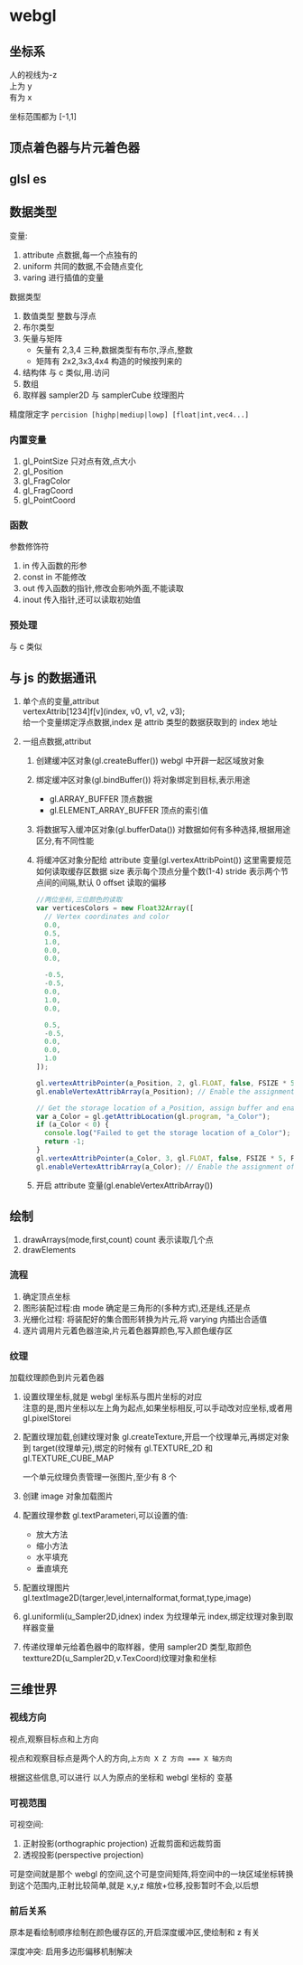 # webgl

## 坐标系

人的视线为-z  
上为 y  
有为 x

坐标范围都为 [-1,1]

## 顶点着色器与片元着色器

## glsl es

## 数据类型

变量:

1. attribute 点数据,每一个点独有的
2. uniform 共同的数据,不会随点变化
3. varing 进行插值的变量

数据类型

1. 数值类型 整数与浮点
2. 布尔类型
3. 矢量与矩阵
   - 矢量有 2,3,4 三种,数据类型有布尔,浮点,整数
   - 矩阵有 2x2,3x3,4x4 构造的时候按列来的
4. 结构体 与 c 类似,用.访问
5. 数组
6. 取样器 sampler2D 与 samplerCube 纹理图片

精度限定字 `percision [highp|mediup|lowp] [float|int,vec4...]`

### 内置变量

1. gl_PointSize 只对点有效,点大小
2. gl_Position
3. gl_FragColor
4. gl_FragCoord
5. gl_PointCoord

### 函数

参数修饰符

1. in 传入函数的形参
2. const in 不能修改
3. out 传入函数的指针,修改会影响外面,不能读取
4. inout 传入指针,还可以读取初始值

### 预处理

与 c 类似

## 与 js 的数据通讯

1. 单个点的变量,attribut  
   vertexAttrib[1234]f[v](index, v0, v1, v2, v3);  
   给一个变量绑定浮点数据,index 是 attrib 类型的数据获取到的 index 地址

2. 一组点数据,attribut

   1. 创建缓冲区对象(gl.createBuffer()) webgl 中开辟一起区域放对象
   2. 绑定缓冲区对象(gl.bindBuffer()) 将对象绑定到目标,表示用途
      - gl.ARRAY_BUFFER 顶点数据
      - gl.ELEMENT_ARRAY_BUFFER 顶点的索引值
   3. 将数据写入缓冲区对象(gl.bufferData()) 对数据如何有多种选择,根据用途区分,有不同性能
   4. 将缓冲区对象分配给 attribute 变量(gl.vertexAttribPoint()) 这里需要规范如何读取缓存区数据 size 表示每个顶点分量个数(1-4) stride 表示两个节点间的间隔,默认 0 offset 读取的偏移

      ```js
      //两位坐标,三位颜色的读取
      var verticesColors = new Float32Array([
        // Vertex coordinates and color
        0.0,
        0.5,
        1.0,
        0.0,
        0.0,

        -0.5,
        -0.5,
        0.0,
        1.0,
        0.0,

        0.5,
        -0.5,
        0.0,
        0.0,
        1.0
      ]);

      gl.vertexAttribPointer(a_Position, 2, gl.FLOAT, false, FSIZE * 5, 0);
      gl.enableVertexAttribArray(a_Position); // Enable the assignment of the buffer object

      // Get the storage location of a_Position, assign buffer and enable
      var a_Color = gl.getAttribLocation(gl.program, "a_Color");
      if (a_Color < 0) {
        console.log("Failed to get the storage location of a_Color");
        return -1;
      }
      gl.vertexAttribPointer(a_Color, 3, gl.FLOAT, false, FSIZE * 5, FSIZE * 2);
      gl.enableVertexAttribArray(a_Color); // Enable the assignment of the buffer object
      ```

   5. 开启 attribute 变量(gl.enableVertexAttribArray())

## 绘制

1. drawArrays(mode,first,count) count 表示读取几个点
2. drawElements

### 流程

1. 确定顶点坐标
2. 图形装配过程:由 mode 确定是三角形的(多种方式),还是线,还是点
3. 光栅化过程: 将装配好的集合图形转换为片元,将 varying 内插出合适值
4. 逐片调用片元着色器渲染,片元着色器算颜色,写入颜色缓存区

### 纹理

加载纹理颜色到片元着色器

1. 设置纹理坐标,就是 webgl 坐标系与图片坐标的对应  
   注意的是,图片坐标以左上角为起点,如果坐标相反,可以手动改对应坐标,或者用 gl.pixelStorei
2. 配置纹理加载,创建纹理对象 gl.createTexture,开启一个纹理单元,再绑定对象到 target(纹理单元),绑定的时候有 gl.TEXTURE_2D 和 gl.TEXTURE_CUBE_MAP

   一个单元纹理负责管理一张图片,至少有 8 个

3. 创建 image 对象加载图片
4. 配置纹理参数 gl.textParameteri,可以设置的值:
   - 放大方法
   - 缩小方法
   - 水平填充
   - 垂直填充
5. 配置纹理图片 gl.textImage2D(targer,level,internalformat,format,type,image)
6. gl.uniformli(u_Sampler2D,idnex) index 为纹理单元 index,绑定纹理对象到取样器变量
7. 传递纹理单元给着色器中的取样器，使用 sampler2D 类型,取颜色 textture2D(u_Sampler2D,v.TexCoord)纹理对象和坐标

## 三维世界

### 视线方向

视点,观察目标点和上方向

视点和观察目标点是两个人的方向,`上方向 X Z 方向 === X 轴方向`

根据这些信息,可以进行 以人为原点的坐标和 webgl 坐标的 变基

### 可视范围

可视空间:

1. 正射投影(orthographic projection) 近裁剪面和远裁剪面
2. 透视投影(perspective projection)

可是空间就是那个 webgl 的空间,这个可是空间矩阵,将空间中的一块区域坐标转换到这个范围内,正射比较简单,就是 x,y,z 缩放+位移,投影暂时不会,以后想

### 前后关系

原本是看绘制顺序绘制在颜色缓存区的,开启深度缓冲区,使绘制和 z 有关

深度冲突: 启用多边形偏移机制解决
